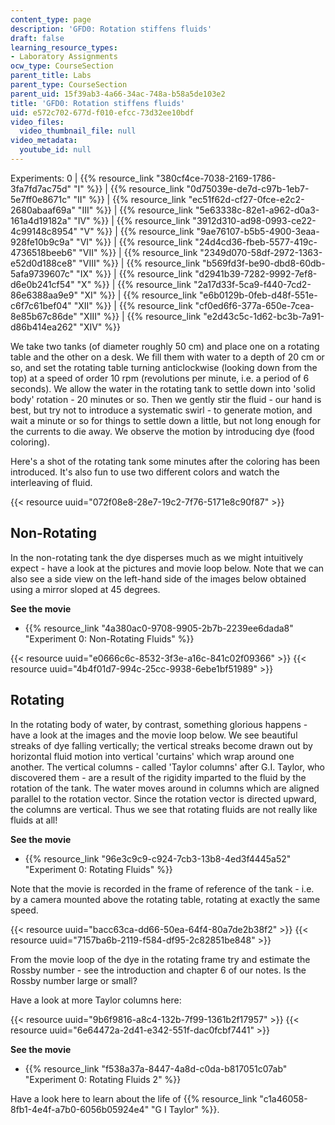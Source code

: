 ```yaml
---
content_type: page
description: 'GFD0: Rotation stiffens fluids'
draft: false
learning_resource_types:
- Laboratory Assignments
ocw_type: CourseSection
parent_title: Labs
parent_type: CourseSection
parent_uid: 15f39ab3-4a66-34ac-748a-b58a5de103e2
title: 'GFD0: Rotation stiffens fluids'
uid: e572c702-677d-f010-efcc-73d32ee10bdf
video_files:
  video_thumbnail_file: null
video_metadata:
  youtube_id: null
---
```

Experiments: 0 | {{% resource_link "380cf4ce-7038-2169-1786-3fa7fd7ac75d" "I" %}} | {{% resource_link "0d75039e-de7d-c97b-1eb7-5e7ff0e8671c" "II" %}} | {{% resource_link "ec51f62d-cf27-0fce-e2c2-2680abaaf69a" "III" %}} | {{% resource_link "5e63338c-82e1-a962-d0a3-161a4d19182a" "IV" %}} | {{% resource_link "3912d310-ad98-0993-ce22-4c99148c8954" "V" %}} | {{% resource_link "9ae76107-b5b5-4900-3eaa-928fe10b9c9a" "VI" %}} | {{% resource_link "24d4cd36-fbeb-5577-419c-4736518beeb6" "VII" %}} | {{% resource_link "2349d070-58df-2972-1363-e52d0d188ce8" "VIII" %}} | {{% resource_link "b569fd3f-be90-dbd8-60db-5afa9739607c" "IX" %}} | {{% resource_link "d2941b39-7282-9992-7ef8-d6e0b241cf54" "X" %}} | {{% resource_link "2a17d33f-5ca9-f440-7cd2-86e6388aa9e9" "XI" %}} | {{% resource_link "e6b0129b-0feb-d48f-551e-c6f7c61bef04" "XII" %}} | {{% resource_link "cf0ed6f6-377a-650e-7cea-8e85b67c86de" "XIII" %}} | {{% resource_link "e2d43c5c-1d62-bc3b-7a91-d86b414ea262" "XIV" %}}

We take two tanks (of diameter roughly 50 cm) and place one on a rotating table and the other on a desk. We fill them with water to a depth of 20 cm or so, and set the rotating table turning anticlockwise (looking down from the top) at a speed of order 10 rpm (revolutions per minute, i.e. a period of 6 seconds). We allow the water in the rotating tank to settle down into 'solid body' rotation - 20 minutes or so. Then we gently stir the fluid - our hand is best, but try not to introduce a systematic swirl - to generate motion, and wait a minute or so for things to settle down a little, but not long enough for the currents to die away. We observe the motion by introducing dye (food coloring).

Here's a shot of the rotating tank some minutes after the coloring has been introduced. It's also fun to use two different colors and watch the interleaving of fluid.

{{< resource uuid="072f08e8-28e7-19c2-7f76-5171e8c90f87" >}}

## Non-Rotating

In the non-rotating tank the dye disperses much as we might intuitively expect - have a look at the pictures and movie loop below. Note that we can also see a side view on the left-hand side of the images below obtained using a mirror sloped at 45 degrees.

**See the movie**

- {{% resource_link "4a380ac0-9708-9905-2b7b-2239ee6dada8" "Experiment 0: Non-Rotating Fluids" %}}

{{< resource uuid="e0666c6c-8532-3f3e-a16c-841c02f09366" >}}
{{< resource uuid="4b4f01d7-994c-25cc-9938-6ebe1bf51989" >}}

## Rotating

In the rotating body of water, by contrast, something glorious happens - have a look at the images and the movie loop below. We see beautiful streaks of dye falling vertically; the vertical streaks become drawn out by horizontal fluid motion into vertical 'curtains' which wrap around one another. The vertical columns - called 'Taylor columns' after G.I. Taylor, who discovered them - are a result of the rigidity imparted to the fluid by the rotation of the tank. The water moves around in columns which are aligned parallel to the rotation vector. Since the rotation vector is directed upward, the columns are vertical. Thus we see that rotating fluids are not really like fluids at all!

**See the movie**

- {{% resource_link "96e3c9c9-c924-7cb3-13b8-4ed3f4445a52" "Experiment 0: Rotating Fluids" %}}

Note that the movie is recorded in the frame of reference of the tank - i.e. by a camera mounted above the rotating table, rotating at exactly the same speed.

{{< resource uuid="bacc63ca-dd66-50ea-64f4-80a7de2b38f2" >}}
{{< resource uuid="7157ba6b-2119-f584-df95-2c82851be848" >}}

From the movie loop of the dye in the rotating frame try and estimate the Rossby number - see the introduction and chapter 6 of our notes. Is the Rossby number large or small?

Have a look at more Taylor columns here:

{{< resource uuid="9b6f9816-a8c4-132b-7f99-1361b2f17957" >}}
{{< resource uuid="6e64472a-2d41-e342-551f-dac0fcbf7441" >}}

**See the movie**

- {{% resource_link "f538a37a-8447-4a8d-c0da-b817051c07ab" "Experiment 0: Rotating Fluids 2" %}}

Have a look here to learn about the life of {{% resource_link "c1a46058-8fb1-4e4f-a7b0-6056b05924e4" "G I Taylor" %}}.